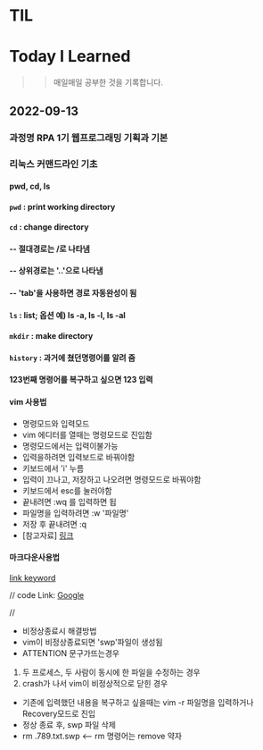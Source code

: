 # TIL
# Today I Learned
>>매일매일 공부한 것을 기록합니다.

## 2022-09-13
### 과정명 RPA 1기 웹프로그래밍 기획과 기본
### 리눅스 커맨드라인 기초
#### pwd, cd, ls

#### `pwd` : print working directory
#### `cd` : change directory
#### -- 절대경로는 /로 나타냄
#### -- 상위경로는 '..'으로 나타냄
#### -- 'tab'을 사용하면 경로 자동완성이 됨
#### `ls` : list; 옵션 예) ls -a, ls -l, ls -al
#### `mkdir` : make directory

#### `history` : 과거에 쳤던명령어를 알려 줌
#### 123번째 명령어를 복구하고 싶으면 123 입력 

#### vim 사용법
- 명령모드와 입력모드
 - vim 에디터를 열때는 명령모드로 진입함
 - 명령모드에서는 입력이불가능
 - 입력을하려면 입력보드로 바꿔야함
  - 키보드에서 'i' 누름
 - 입력이 끄나고, 저장하고 나오려면 명령모드로 바꿔야함
  - 키보드에서 esc를 눌러야함
 - 끝내려면 :wq 를 입력하면 됩
 - 파일명을 입력하려면 :w '파일명'
 - 저장 후 끝내려면 :q
 - [참고자료] [링크](https://ssayebee.github.io/wiki/how_to_use_vim.html)

#### 마크다운사용법
[link keyword][id]

[id]: URL "Optional Title here"

// code
Link: [Google][googlelink]

[googlelink]: https://google.com "Go google"
//

- 비정상종료시 해결방법
 - vim이 비정상종료되면 'swp'파일이 생성됨
 - ATTENTION 문구가뜨는경우
  1. 두 프로세스, 두 사람이 동시에 한 파일을 수정하는 경우
  2. crash가 나서 vim이 비정상적으로 닫힌 경우
 - 기존에 입력했던 내용을 복구하고 싶을때는 vim -r 파일명을 입력하거나 Recovery모드로 진입
 - 정상 종료 후, swp 파일 삭제
  - rm .789.txt.swp <-- rm 명령어는 remove 약자
  
